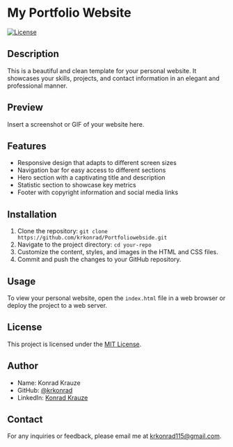 # My Portfolio Website

[![License](https://img.shields.io/badge/License-MIT-blue.svg)](LICENSE)

## Description

This is a beautiful and clean template for your personal website. It showcases your skills, projects, and contact information in an elegant and professional manner.

## Preview

Insert a screenshot or GIF of your website here.

## Features

- Responsive design that adapts to different screen sizes
- Navigation bar for easy access to different sections
- Hero section with a captivating title and description
- Statistic section to showcase key metrics
- Footer with copyright information and social media links

## Installation

1. Clone the repository: `git clone https://github.com/krkonrad/Portfoliowebside.git`
2. Navigate to the project directory: `cd your-repo`
3. Customize the content, styles, and images in the HTML and CSS files.
4. Commit and push the changes to your GitHub repository.

## Usage

To view your personal website, open the `index.html` file in a web browser or deploy the project to a web server.

## License

This project is licensed under the [MIT License](LICENSE).

## Author

- Name: Konrad Krauze
- GitHub: [@krkonrad](https://github.com/krkonrad)
- LinkedIn: [Konrad Krauze](https://www.linkedin.com/in/konrad-krauze-80576b95/)

## Contact

For any inquiries or feedback, please email me at [krkonrad115@gmail.com](mailto:krkonrad115@gmail.com).
